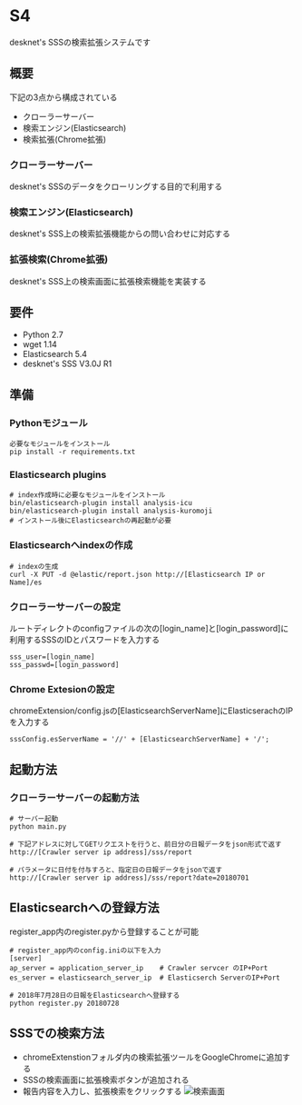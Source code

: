 S4
====

desknet's SSSの検索拡張システムです

## 概要
下記の3点から構成されている
- クローラーサーバー
- 検索エンジン(Elasticsearch)
- 検索拡張(Chrome拡張)

### クローラーサーバー
desknet's SSSのデータをクローリングする目的で利用する

### 検索エンジン(Elasticsearch)
desknet's SSS上の検索拡張機能からの問い合わせに対応する

### 拡張検索(Chrome拡張)
desknet's SSS上の検索画面に拡張検索機能を実装する

## 要件
- Python 2.7
- wget 1.14
- Elasticsearch 5.4
- desknet's SSS V3.0J R1

## 準備

### Pythonモジュール
```
必要なモジュールをインストール
pip install -r requirements.txt
```

### Elasticsearch plugins
```
# index作成時に必要なモジュールをインストール
bin/elasticsearch-plugin install analysis-icu
bin/elasticsearch-plugin install analysis-kuromoji
# インストール後にElasticsearchの再起動が必要
```

### Elasticsearchへindexの作成
```
# indexの生成
curl -X PUT -d @elastic/report.json http://[Elasticsearch IP or Name]/es
```

### クローラーサーバーの設定
ルートディレクトのconfigファイルの次の[login_name]と[login_password]に利用するSSSのIDとパスワードを入力する
```
sss_user=[login_name]
sss_passwd=[login_password]
```

### Chrome Extesionの設定
chromeExtension/config.jsの[ElasticsearchServerName]にElasticserachのIPを入力する
```
sssConfig.esServerName = '//' + [ElasticsearchServerName] + '/';
```

## 起動方法
### クローラーサーバーの起動方法
```
# サーバー起動
python main.py
```
```
# 下記アドレスに対してGETリクエストを行うと、前日分の日報データをjson形式で返す
http://[Crawler server ip address]/sss/report

# パラメータに日付を付与すろと、指定日の日報データをjsonで返す
http://[Crawler server ip address]/sss/report?date=20180701
```

## Elasticsearchへの登録方法
register_app内のregister.pyから登録することが可能
```
# register_app内のconfig.iniの以下を入力
[server]
ap_server = application_server_ip    # Crawler servcer のIP+Port
es_server = elasticsearch_server_ip  # Elasticserch ServerのIP+Port
```

```
# 2018年7月28日の日報をElasticsearchへ登録する
python register.py 20180728
```

## SSSでの検索方法
- chromeExtenstionフォルダ内の検索拡張ツールをGoogleChromeに追加する
- SSSの検索画面に拡張検索ボタンが追加される
- 報告内容を入力し、拡張検索をクリックする
![検索画面](https://user-images.githubusercontent.com/5583062/43363183-d9e949dc-9339-11e8-88e0-c5a975d3d7f8.png)
